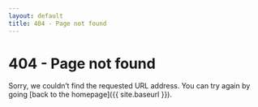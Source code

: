 ```yaml
---
layout: default
title: 404 - Page not found
---
```

404 - Page not found
====================
Sorry, we couldn’t find the requested URL address. You can try again by going [back to the homepage]({{ site.baseurl }}).
